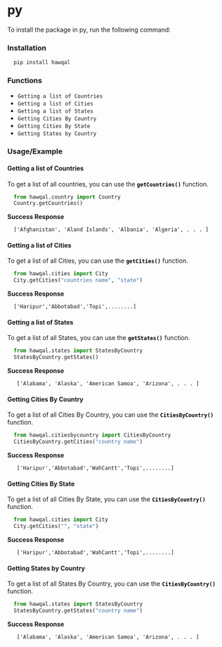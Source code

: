 
# py

To install the package in py, run the following command:

### Installation

```py
  pip install hawqal
```

### Functions

- `Getting a list of Countries`
- `Getting a list of Cities`
- `Getting a list of States`
- `Getting Cities By Country`
- `Getting Cities By State`
- `Getting States by Country`

### Usage/Example

#### Getting a list of Countries
To get a list of all countries, you can use the <span style="font-weight:bold; color:#000000;">`getCountries()`</span> function.

```py
  from hawqal.country import Country
  Country.getCountries()

```
<span style="font-weight:bold;"> Success Response</span>
```
  ['Afghanistan', 'Aland Islands', 'Albania', 'Algeria', . . . ]
```

#### Getting a list of Cities
To get a list of all Cities, you can use the <span style="font-weight:bold; color:#000000;">`getCities()`</span> function.

```py
  from hawqal.cities import City
  City.getCities("countries name", "state")
```
<span style="font-weight:bold;"> Success Response</span>
```
  ['Haripur','Abbotabad','Topi',........]
```

#### Getting a list of States
To get a list of all States, you can use the <span style="font-weight:bold; color:#000000;">`getStates()`</span> function.

```py
  from hawqal.states import StatesByCountry
  StatesByCountry.getStates()
```

<span style="font-weight:bold;"> Success Response</span>
```
   ['Alabama', 'Alaska', 'American Samoa', 'Arizona', . . . ]
```

#### Getting Cities By Country
To get a list of all Cities By Country, you can use the <span style="font-weight:bold; color:#000000;">`CitiesByCountry()`</span> function.

``` py
  from hawqal.citiesbycountry import CitiesByCountry
  CitiesByCountry.getCities("country name")
```
<span style="font-weight:bold;"> Success Response</span>
```
   ['Haripur','Abbotabad','WahCantt','Topi',........]
```

#### Getting Cities By State
To get a list of all Cities By State, you can use the <span style="font-weight:bold; color:#000000;">`CitiesByCountry()`</span> function.

```py
  from hawqal.cities import City
  City.getCities("", "state")
```
<span style="font-weight:bold;"> Success Response</span>
```
   ['Haripur','Abbotabad','WahCantt','Topi',........]
```

#### Getting States by Country
To get a list of all States By Country, you can use the <span style="font-weight:bold; color:#000000;">`CitiesByCountry()`</span> function.

```py
  from hawqal.states import StatesByCountry
  StatesByCountry.getStates("country name")
```
<span style="font-weight:bold;"> Success Response</span>
```
   ['Alabama', 'Alaska', 'American Samoa', 'Arizona', . . . ]
```